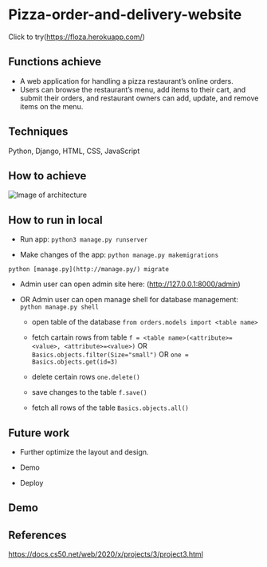 # Pizza-order-and-delivery-website

Click to try(https://floza.herokuapp.com/)

## Functions achieve

* A web application for handling a pizza restaurant’s online orders.
* Users can browse the restaurant’s menu, add items to their cart, and submit their orders, and restaurant owners can add, update, and remove items on the menu.

## Techniques

 Python, Django, HTML, CSS, JavaScript

## How to achieve

![Image of architecture](https://github.com/YJZFlora/Pizza-order-and-delivery-website/blob/master/Architecture.png)

## How to run in local
* Run app:
```python3 manage.py runserver```

* Make changes of the app:
```python manage.py makemigrations```

```python [manage.py](http://manage.py/) migrate```

* Admin user can open admin site here:
(http://127.0.0.1:8000/admin)

* OR Admin user can open manage shell for database management:
  ```python manage.py shell```

  * open table of the database
  ```from orders.models import <table name>```

  * fetch cartain rows from table
  ```f = <table name>(<attribute>=<value>, <attribute>=<value>)``` OR
  ```Basics.objects.filter(Size="small")``` OR
  ```one = Basics.objects.get(id=3)```

  * delete certain rows
  ```one.delete()```

  * save changes to the table
  ```f.save()```

  * fetch all rows of the table
  ```Basics.objects.all()```

## Future work

* Further optimize the layout and design.

* Demo

* Deploy

## Demo

## References

https://docs.cs50.net/web/2020/x/projects/3/project3.html
